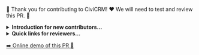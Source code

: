 🤖 Thank you for contributing to CiviCRM! ❤️ We will need to test and review this PR. 👷

<details>
<summary><strong>Introduction for new contributors...</strong></summary>

- If this is your first PR, an admin will greenlight automated testing with the command `ok to test` or `add to whitelist`.
- A series of tests will automatically run. You can see the results at the bottom of this page (if there are any problems, it will include a link to see what went wrong).
- A [demo site]({{{ci.browse_test_url}}}) will be built where anyone can try out a version of CiviCRM that includes your changes.
- If this process needs to be repeated, an admin will issue the command `test this please` to rerun tests and build a new demo site.
- Before this PR can be merged, it [needs to be reviewed](https://docs.civicrm.org/dev/en/latest/core/pr-review/). Please keep in mind that reviewers are volunteers, and their response time can vary from a few hours to a few weeks depending on their availability and their knowledge of this particular part of CiviCRM.
- A great way to speed up this process is to "trade reviews" with someone - find an open PR that you feel able to review, and leave a comment like "I'm reviewing this now, could you please review mine?" (include a link to yours). You don't have to wait for a response to get started (and you don't have to stop at one!) the more you review, the faster this process goes for everyone :smile:
- To ensure that you are credited properly in the final [release notes](https://github.com/civicrm/civicrm-core/blob/master/release-notes.md), please add yourself to [contributor-key.yml](https://github.com/civicrm/civicrm-core/blob/master/contributor-key.yml)
- For more information about contributing, see [CONTRIBUTING.md](https://github.com/civicrm/civicrm-core/blob/master/.github/CONTRIBUTING.md).

</details>

<details>
<summary><strong>Quick links for reviewers...</strong></summary>

- [➡️ PR Demo site]({{{ci.browse_test_url}}}) (can be rebuilt with the command `test this please`).
- [📖 Review standards](https://docs.civicrm.org/dev/en/latest/standards/review/)
- [🗒️ Review template](https://civicrm.org/dev/review/template-word.md) (*[brief](https://civicrm.org/dev/review/template-word.md) or [verbose](https://raw.githubusercontent.com/civicrm/civicrm-dev-docs/master/docs/standards/review/template-del-1.0.md)*)

</details>

[➡️ Online demo of this PR 🔗]({{{ci.browse_test_url}}})
